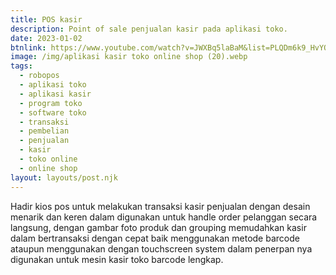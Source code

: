 ```yaml
---
title: POS kasir
description: Point of sale penjualan kasir pada aplikasi toko.
date: 2023-01-02
btnlink: https://www.youtube.com/watch?v=JWXBq5laBaM&list=PLQDm6k9_HvYOZhWmyyL0Io-KwPwmo7Kzc&index=1
image: /img/aplikasi kasir toko online shop (20).webp
tags:
  - robopos
  - aplikasi toko
  - aplikasi kasir
  - program toko
  - software toko
  - transaksi
  - pembelian
  - penjualan
  - kasir
  - toko online
  - online shop
layout: layouts/post.njk
---
```


Hadir kios pos untuk melakukan transaksi kasir penjualan dengan desain menarik dan keren dalam digunakan untuk handle order pelanggan secara langsung, dengan gambar foto produk dan grouping memudahkan kasir dalam bertransaksi dengan cepat baik menggunakan metode barcode ataupun menggunakan dengan touchscreen system dalam penerpan nya digunakan untuk mesin kasir toko barcode lengkap.
